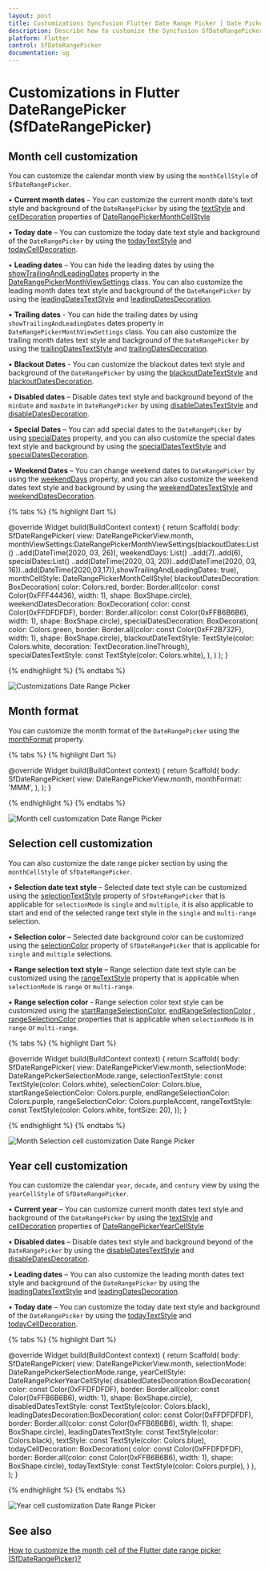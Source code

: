 ```yaml
---
layout: post
title: Customizations Syncfusion Flutter Date Range Picker | Date Picker
description: Describe how to customize the Syncfusion SfDateRangePicker widget in Flutter | Date Picker | Customization
platform: Flutter
control: SfDateRangePicker
documentation: ug
---
```


# Customizations in Flutter DateRangePicker (SfDateRangePicker)

## Month cell customization
You can customize the calendar month view by using the `monthCellStyle` of `SfDateRangePicker`.

•    **Current month dates** – You can customize the current month date's text style and background of the `DateRangePicker` by using the [textStyle](https://pub.dev/documentation/syncfusion_flutter_datepicker/latest/datepicker/DateRangePickerMonthCellStyle/textStyle.html) and [cellDecoration](https://pub.dev/documentation/syncfusion_flutter_datepicker/latest/datepicker/DateRangePickerMonthCellStyle/cellDecoration.html) properties of [DateRangePickerMonthCellStyle](https://pub.dev/documentation/syncfusion_flutter_datepicker/latest/datepicker/DateRangePickerMonthCellStyle-class.html)

•    **Today date** – You can customize the today date text style and background of the `DateRangePicker` by using the [todayTextStyle](https://pub.dev/documentation/syncfusion_flutter_datepicker/latest/datepicker/DateRangePickerMonthCellStyle/todayTextStyle.html) and [todayCellDecoration](https://pub.dev/documentation/syncfusion_flutter_datepicker/latest/datepicker/DateRangePickerMonthCellStyle/todayCellDecoration.html).

•    **Leading dates** – You can hide the leading dates by using the [showTrailingAndLeadingDates](https://pub.dev/documentation/syncfusion_flutter_datepicker/latest/datepicker/DateRangePickerMonthViewSettings/showTrailingAndLeadingDates.html) property in the [DateRangePickerMonthViewSettings](https://pub.dev/documentation/syncfusion_flutter_datepicker/latest/datepicker/DateRangePickerMonthViewSettings-class.html) class. You can also customize the leading month dates text style and background of the `DateRangePicker` by using the [leadingDatesTextStyle](https://pub.dev/documentation/syncfusion_flutter_datepicker/latest/datepicker/DateRangePickerMonthCellStyle/leadingDatesTextStyle.html) and [leadingDatesDecoration](https://pub.dev/documentation/syncfusion_flutter_datepicker/latest/datepicker/DateRangePickerMonthCellStyle/leadingDatesDecoration.html).

•    **Trailing dates** - You can hide the trailing dates by using `showTrailingAndLeadingDates` dates property in `DateRangePickerMonthViewSettings` class. You can also customize the trailing month dates text style and background of the `DateRangePicker` by using the [trailingDatesTextStyle](https://pub.dev/documentation/syncfusion_flutter_datepicker/latest/datepicker/DateRangePickerMonthCellStyle/trailingDatesTextStyle.html) and  [trailingDatesDecoration](https://pub.dev/documentation/syncfusion_flutter_datepicker/latest/datepicker/DateRangePickerMonthCellStyle/trailingDatesDecoration.html).

•    **Blackout Dates** - You can customize the blackout dates text style and background of the `DateRangePicker` by using the [blackoutDateTextStyle](https://pub.dev/documentation/syncfusion_flutter_datepicker/latest/datepicker/DateRangePickerMonthCellStyle/blackoutDateTextStyle.html) and [blackoutDatesDecoration](https://pub.dev/documentation/syncfusion_flutter_datepicker/latest/datepicker/DateRangePickerMonthCellStyle/blackoutDatesDecoration.html).

•    **Disabled dates** – Disable dates text style and background beyond of the `minDate` and `maxDate` in `DateRangePicker` by using [disableDatesTextStyle](https://pub.dev/documentation/syncfusion_flutter_datepicker/latest/datepicker/DateRangePickerMonthCellStyle/disabledDatesTextStyle.html) and  [disableDatesDecoration](https://pub.dev/documentation/syncfusion_flutter_datepicker/latest/datepicker/DateRangePickerMonthCellStyle/disabledDatesDecoration.html).

•    **Special Dates** – You can add special dates to the `DateRangePicker` by using [specialDates](https://pub.dev/documentation/syncfusion_flutter_datepicker/latest/datepicker/DateRangePickerMonthViewSettings/specialDates.html) property, and you can also customize the special dates text style and background by using the [specialDatesTextStyle](https://pub.dev/documentation/syncfusion_flutter_datepicker/latest/datepicker/DateRangePickerMonthCellStyle/specialDatesTextStyle.html) and [specialDatesDecoration](https://pub.dev/documentation/syncfusion_flutter_datepicker/latest/datepicker/DateRangePickerMonthCellStyle/specialDatesDecoration.html).

•    **Weekend Dates** – You can change weekend dates to `DateRangePicker` by using the [weekendDays](https://pub.dev/documentation/syncfusion_flutter_datepicker/latest/datepicker/DateRangePickerMonthViewSettings/weekendDays.html) property, and you can also customize the weekend dates text style and background by using the [weekendDatesTextStyle](https://pub.dev/documentation/syncfusion_flutter_datepicker/latest/datepicker/DateRangePickerMonthCellStyle/weekendTextStyle.html) and [weekendDatesDecoration](https://pub.dev/documentation/syncfusion_flutter_datepicker/latest/datepicker/DateRangePickerMonthCellStyle/weekendDatesDecoration.html).



{% tabs %}
{% highlight Dart %}

@override
Widget build(BuildContext context) {
   return Scaffold(
       body: SfDateRangePicker(
       view: DateRangePickerView.month,
       monthViewSettings:DateRangePickerMonthViewSettings(blackoutDates:List<DateTime>()
           ..add(DateTime(2020, 03, 26)),
      weekendDays: List<int>()
           ..add(7)..add(6),
      specialDates:List<DateTime>()
           ..add(DateTime(2020, 03, 20))..add(DateTime(2020, 03, 16))..add(DateTime(2020,03,17)),showTrailingAndLeadingDates: true),
      monthCellStyle: DateRangePickerMonthCellStyle(
         blackoutDatesDecoration: BoxDecoration(
               color: Colors.red,
               border: Border.all(color: const Color(0xFFF44436), width: 1),
               shape: BoxShape.circle),
        weekendDatesDecoration: BoxDecoration(
              color: const Color(0xFFDFDFDF),
              border: Border.all(color: const Color(0xFFB6B6B6), width: 1),
              shape: BoxShape.circle),
       specialDatesDecoration: BoxDecoration(
              color: Colors.green,
              border: Border.all(color: const Color(0xFF2B732F), width: 1),
              shape: BoxShape.circle),
       blackoutDateTextStyle: TextStyle(color: Colors.white, decoration: TextDecoration.lineThrough),
      specialDatesTextStyle: const TextStyle(color: Colors.white),
      ),
    )
  );
}

{% endhighlight %}
{% endtabs %}

![Customizations Date Range Picker](images/customizations/customizations.png)

## Month format
You can customize the month format of the `DateRangePicker` using the [monthFormat](https://pub.dev/documentation/syncfusion_flutter_datepicker/latest/datepicker/SfDateRangePicker/monthFormat.html) property.

{% tabs %}
{% highlight Dart %}

@override
Widget build(BuildContext context) {
  return Scaffold(
    body: SfDateRangePicker(
      view: DateRangePickerView.month,
      monthFormat: 'MMM',
    ),
  );
}

{% endhighlight %}
{% endtabs %}

![Month cell customization Date Range Picker](images/customizations/monthcell_customization.png)

## Selection cell customization

You can also customize the date range picker section by using the `monthCellStyle` of `SfDateRangePicker`.

•    **Selection date text style** – Selected date text style can be customized using the [selectionTextStyle](https://pub.dev/documentation/syncfusion_flutter_datepicker/latest/datepicker/DateRangePickerMonthCellStyle/selectionTextStyle.html) property of `SfDateRangePicker` that is applicable for `selectionMode` is `single` and `multiple`, it is also applicable to start and end of the selected range text style in the `single` and `multi-range` selection.

•    **Selection color** – Selected date background color can be customized using the [selectionColor](https://pub.dev/documentation/syncfusion_flutter_datepicker/latest/datepicker/DateRangePickerMonthCellStyle/selectionColor.html) property of `SfDateRangePicker` that is applicable for `single` and `multiple` selections.

•    **Range selection text style** – Range selection date text style can be customized using the [rangeTextStyle](https://pub.dev/documentation/syncfusion_flutter_datepicker/latest/datepicker/DateRangePickerMonthCellStyle/rangeTextStyle.html) property that is applicable when `selectionMode` is `range` or `multi-range`.

•    **Range selection color** - Range selection color text style can be customized using the [startRangeSelectionColor](https://pub.dev/documentation/syncfusion_flutter_datepicker/latest/datepicker/DateRangePickerMonthCellStyle/startRangeSelectionColor.html), [endRangeSelectionColor](https://pub.dev/documentation/syncfusion_flutter_datepicker/latest/datepicker/DateRangePickerMonthCellStyle/endRangeSelectionColor.html) , [rangeSelectionColor](https://pub.dev/documentation/syncfusion_flutter_datepicker/latest/datepicker/DateRangePickerMonthCellStyle/rangeSelectionColor.html)  properties that is applicable when `selectionMode` is in `range` or `multi-range`.

{% tabs %}
{% highlight Dart %}

@override
  Widget build(BuildContext context) {
    return Scaffold(
        body: SfDateRangePicker(
      view: DateRangePickerView.month,
      selectionMode: DateRangePickerSelectionMode.range,
      selectionTextStyle: const TextStyle(color: Colors.white),
      selectionColor: Colors.blue,
      startRangeSelectionColor: Colors.purple,
      endRangeSelectionColor: Colors.purple,
      rangeSelectionColor: Colors.purpleAccent,
      rangeTextStyle: const TextStyle(color: Colors.white, fontSize: 20),
    ));
  }

{% endhighlight %}
{% endtabs %}

![Month Selection cell customization Date Range Picker](images/customizations/monthcell_selection_customization.png)

## Year cell customization
You can customize the calendar `year`, `decade`, and `century` view by using the `yearCellStyle` of `SfDateRangePicker`. 

•   **Current year** – You can customize current month dates text style and background of the `DateRangePicker` by using the [textStyle](https://pub.dev/documentation/syncfusion_flutter_datepicker/latest/datepicker/DateRangePickerMonthCellStyle/textStyle.html) and [cellDecoration](https://pub.dev/documentation/syncfusion_flutter_datepicker/latest/datepicker/DateRangePickerMonthCellStyle/cellDecoration.html) properties of [DateRangePickerYearCellStyle](https://pub.dev/documentation/syncfusion_flutter_datepicker/latest/datepicker/DateRangePickerYearCellStyle-class.html)

•   **Disabled dates** – Disable dates text style and background beyond of the `DateRangePicker` by using the [disableDatesTextStyle](https://pub.dev/documentation/syncfusion_flutter_datepicker/latest/datepicker/DateRangePickerMonthCellStyle/disabledDatesTextStyle.html) and  [disableDatesDecoration](https://pub.dev/documentation/syncfusion_flutter_datepicker/latest/datepicker/DateRangePickerMonthCellStyle/disabledDatesDecoration.html).

•   **Leading dates** –  You can also customize the leading month dates text style and background of the `DateRangePicker` by using the [leadingDatesTextStyle](https://pub.dev/documentation/syncfusion_flutter_datepicker/latest/datepicker/DateRangePickerMonthCellStyle/leadingDatesTextStyle.html) and [leadingDatesDecoration](https://pub.dev/documentation/syncfusion_flutter_datepicker/latest/datepicker/DateRangePickerMonthCellStyle/leadingDatesDecoration.html).

•   **Today date** – You can customize the today date text style and background of the `DateRangePicker` by using the [todayTextStyle](https://pub.dev/documentation/syncfusion_flutter_datepicker/latest/datepicker/DateRangePickerMonthCellStyle/todayTextStyle.html) and [todayCellDecoration](https://pub.dev/documentation/syncfusion_flutter_datepicker/latest/datepicker/DateRangePickerMonthCellStyle/todayCellDecoration.html).

{% tabs %}
{% highlight Dart %}

@override
Widget build(BuildContext context) {
    return Scaffold(
        body: SfDateRangePicker(
        view: DateRangePickerView.month,
        selectionMode: DateRangePickerSelectionMode.range,
        yearCellStyle: DateRangePickerYearCellStyle(
            disabledDatesDecoration:BoxDecoration(
                   color: const Color(0xFFDFDFDF),
                   border: Border.all(color: const Color(0xFFB6B6B6), width: 1),
                   shape: BoxShape.circle),
            disabledDatesTextStyle: const TextStyle(color: Colors.black),
            leadingDatesDecoration:BoxDecoration(
                   color: const Color(0xFFDFDFDF),
                   border: Border.all(color: const Color(0xFFB6B6B6), width: 1),
                   shape: BoxShape.circle),
            leadingDatesTextStyle: const TextStyle(color: Colors.black),
            textStyle: const TextStyle(color: Colors.blue),
            todayCellDecoration: BoxDecoration(
                   color: const Color(0xFFDFDFDF),
                   border: Border.all(color: const Color(0xFFB6B6B6), width: 1),
                   shape: BoxShape.circle),
           todayTextStyle: const TextStyle(color: Colors.purple),
           )
         ),
     );
}

{% endhighlight %}
{% endtabs %}

![Year cell customization Date Range Picker](images/customizations/yearcell_customization.png)

## See also

[How to customize the month cell of the Flutter date range picker (SfDateRangePicker)?](https://www.syncfusion.com/kb/11307/how-to-customize-the-month-cell-of-the-flutter-date-range-picker-sfdaterangepicker)